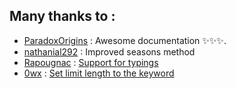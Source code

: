 ## Many thanks to :

* [ParadoxOrigins](https://github.com/ParadoxOrigins) : Awesome documentation ✨✨✨.
* [nathanial292](https://github.com/nathanial292) : Improved seasons method
* [Rapougnac](https://github.com/Rapougnac) : [Support for typings](https://github.com/Kylart/MalScraper/pull/74)
* [0wx](https://github.com/0wx) : [Set limit length to the keyword](https://github.com/Kylart/MalScraper/pull/73)
